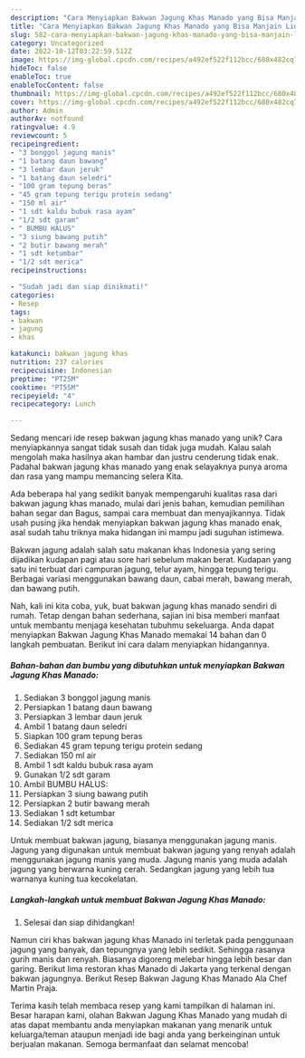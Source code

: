 ```yaml
---
description: "Cara Menyiapkan Bakwan Jagung Khas Manado yang Bisa Manjain Lidah"
title: "Cara Menyiapkan Bakwan Jagung Khas Manado yang Bisa Manjain Lidah"
slug: 582-cara-menyiapkan-bakwan-jagung-khas-manado-yang-bisa-manjain-lidah
category: Uncategorized
date: 2022-10-12T03:22:59.512Z
image: https://img-global.cpcdn.com/recipes/a492ef522f112bcc/680x482cq70/bakwan-jagung-khas-manado-foto-resep-utama.jpg
hideToc: false
enableToc: true
enableTocContent: false
thumbnail: https://img-global.cpcdn.com/recipes/a492ef522f112bcc/680x482cq70/bakwan-jagung-khas-manado-foto-resep-utama.jpg
cover: https://img-global.cpcdn.com/recipes/a492ef522f112bcc/680x482cq70/bakwan-jagung-khas-manado-foto-resep-utama.jpg
author: Admin
authorAv: notfound
ratingvalue: 4.9
reviewcount: 5
recipeingredient:
- "3 bonggol jagung manis"
- "1 batang daun bawang"
- "3 lembar daun jeruk"
- "1 batang daun seledri"
- "100 gram tepung beras"
- "45 gram tepung terigu protein sedang"
- "150 ml air"
- "1 sdt kaldu bubuk rasa ayam"
- "1/2 sdt garam"
- " BUMBU HALUS"
- "3 siung bawang putih"
- "2 butir bawang merah"
- "1 sdt ketumbar"
- "1/2 sdt merica"
recipeinstructions:

- "Sudah jadi dan siap dinikmati!"
categories:
- Resep
tags:
- bakwan
- jagung
- khas

katakunci: bakwan jagung khas 
nutrition: 237 calories
recipecuisine: Indonesian
preptime: "PT25M"
cooktime: "PT55M"
recipeyield: "4"
recipecategory: Lunch

---
```





Sedang mencari ide resep bakwan jagung khas manado yang unik? Cara menyiapkannya sangat tidak susah dan tidak juga mudah. Kalau salah mengolah maka hasilnya akan hambar dan justru cenderung tidak enak. Padahal bakwan jagung khas manado yang enak selayaknya punya aroma dan rasa yang mampu memancing selera Kita.





Ada beberapa hal yang sedikit banyak mempengaruhi kualitas rasa dari bakwan jagung khas manado, mulai dari jenis bahan, kemudian pemilihan bahan segar dan Bagus, sampai cara membuat dan menyajikannya. Tidak usah pusing jika hendak menyiapkan bakwan jagung khas manado enak,      asal sudah tahu triknya maka hidangan ini mampu jadi suguhan istimewa.














Bakwan jagung adalah salah satu makanan khas Indonesia yang sering dijadikan kudapan pagi atau sore hari sebelum makan berat. Kudapan yang satu ini terbuat dari campuran jagung, telur ayam, hingga tepung terigu. Berbagai variasi menggunakan bawang daun, cabai merah, bawang merah, dan bawang putih.






Nah, kali ini kita coba, yuk, buat bakwan jagung khas manado sendiri di rumah. Tetap dengan bahan sederhana, sajian ini bisa memberi manfaat untuk membantu menjaga kesehatan tubuhmu sekeluarga. Anda dapat menyiapkan Bakwan Jagung Khas Manado memakai 14 bahan dan 0 langkah pembuatan. Berikut ini cara dalam menyiapkan hidangannya.

<!--inarticleads1-->

##### Bahan-bahan dan bumbu yang dibutuhkan untuk menyiapkan Bakwan Jagung Khas Manado:

1. Sediakan 3 bonggol jagung manis
1. Persiapkan 1 batang daun bawang
1. Persiapkan 3 lembar daun jeruk
1. Ambil 1 batang daun seledri
1. Siapkan 100 gram tepung beras
1. Sediakan 45 gram tepung terigu protein sedang
1. Sediakan 150 ml air
1. Ambil 1 sdt kaldu bubuk rasa ayam
1. Gunakan 1/2 sdt garam
1. Ambil  BUMBU HALUS:
1. Persiapkan 3 siung bawang putih
1. Persiapkan 2 butir bawang merah
1. Sediakan 1 sdt ketumbar
1. Sediakan 1/2 sdt merica


Untuk membuat bakwan jagung, biasanya menggunakan jagung manis. Jagung yang digunakan untuk membuat bakwan jagung yang renyah adalah menggunakan jagung manis yang muda. Jagung manis yang muda adalah jagung yang berwarna kuning cerah. Sedangkan jagung yang lebih tua warnanya kuning tua kecokelatan. 

<!--inarticleads2-->

##### Langkah-langkah untuk membuat Bakwan Jagung Khas Manado:


1. Selesai dan siap dihidangkan!

Namun ciri khas bakwan jagung khas Manado ini terletak pada penggunaan jagung yang banyak, dan tepungnya yang lebih sedikit. Sehingga rasanya gurih manis dan renyah. Biasanya digoreng melebar hingga lebih besar dan garing. Berikut lima restoran khas Manado di Jakarta yang terkenal dengan bakwan jagungnya. Berikut Resep Bakwan Jagung Khas Manado Ala Chef Martin Praja. 

Terima kasih telah membaca resep yang kami tampilkan di halaman ini. Besar harapan kami, olahan Bakwan Jagung Khas Manado yang mudah di atas dapat membantu anda menyiapkan makanan yang menarik untuk keluarga/teman ataupun menjadi ide bagi anda yang berkeinginan untuk berjualan makanan. Semoga bermanfaat dan selamat mencoba!

